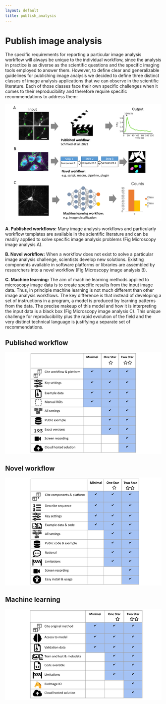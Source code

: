 ```yaml
---
layout: default
title: publish_analysis
---
```


# Publish image analysis

The specific requirements for reporting a particular image analysis workflow will always be unique to the individual workflow, since the analysis in practice is as diverse as the scientific questions and the specific imaging tools employed to answer them. However, to define clear and generalizable guidelines for publishing image analysis we decided to define three distinct classes of image analysis applications that we can observe in the scientific literature. Each of those classes face their own specific challenges when it comes to their reproducibility and therefore require specific recommendations to address them:

<img src="../assets/figures/Figure_Workflow.png" alt="Workflow" class="inline"/>

**A. Published workflows:** Many image analysis workflows and particularly workflow templates are available in the scientific literature and  can be readily applied to solve specific image analysis problems (Fig Microscopy image analysis A).

**B. Novel workflow:** When a workflow does not exist to solve a particular image analysis challenge, scientists develop new solutions. Existing components available in software platforms or libraries are assembled by researchers into a novel workflow (Fig Microscopy image analysis B).

**C. Machine learning:** The aim of machine learning methods applied to microscopy image data is to create specific results from the input image data. Thus, in principle machine learning is not much different than other image analysis workflows. The key difference is that instead of developing a set of instructions in a program, a model is produced by learning patterns from the data. The precise makeup of this model and how it is interpreting the input data is a black box (Fig Microscopy image analysis C). This unique challenge for reproducibility plus the rapid evolution of the field and the very distinct technical language is justifying a separate set of recommendations.




## Published workflow

<img src="../assets/checklists/Table_PublisheWorkflow_crop.png" alt="PublisheWorkflow" class="inline"/>


## Novel workflow

<img src="../assets/checklists/Table_NovelWorkflow_crop.png" alt="NovelWorkflow" class="inline"/>

## Machine learning

<img src="../assets/checklists/Table_MachineLearning_crop.png" alt="NovelWorkflow" class="inline"/>
